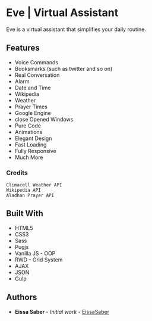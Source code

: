 # Eve | Virtual Assistant

Eve is a virtual assistant that simplifies your daily routine.

## Features

- Voice Commands
- Booksmarks (such as twitter and so on)
- Real Conversation
- Alarm
- Date and Time
- Wikipedia
- Weather
- Prayer Times
- Google Engine
- close Opened Windows
- Pure Code
- Animations
- Elegant Design
- Fast Loading
- Fully Responsive
- Much More

### Credits

```
Climacell Weather API
Wikipedia API
Aladhan Prayer API
```

## Built With

- HTML5
- CSS3
- Sass
- Pugjs
- Vanilla JS - OOP
- RWD - Grid System
- AJAX
- JSON
- Gulp

## Authors

- **Eissa Saber** - _Initial work_ - [EissaSaber](https://github.com/eissapk)
